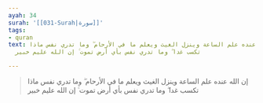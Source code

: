 ```yaml
---
ayah: 34
surah: '[[031-Surah|سورة]]'
tags:
- quran
text: إن الله عنده علم الساعة وينزل الغيث ويعلم ما في الأرحام ۖ وما تدري نفس ماذا
  تكسب غدا ۖ وما تدري نفس بأي أرض تموت ۚ إن الله عليم خبير

---
```

> إن الله عنده علم الساعة وينزل الغيث ويعلم ما في الأرحام ۖ وما تدري نفس ماذا تكسب غدا ۖ وما تدري نفس بأي أرض تموت ۚ إن الله عليم خبير
